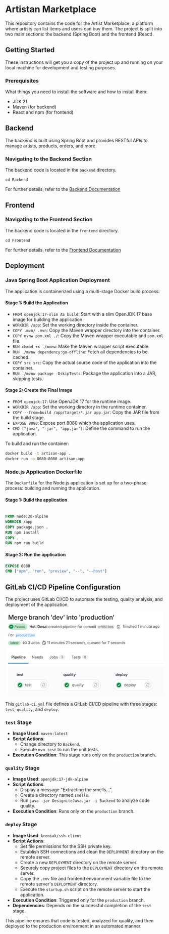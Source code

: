   # Artistan Marketplace

This repository contains the code for the Artist Marketplace, a platform where artists can list items and users can buy them. The project is split into two main sections: the backend (Spring Boot) and the frontend (React).

## Getting Started

These instructions will get you a copy of the project up and running on your local machine for development and testing purposes.

### Prerequisites

What things you need to install the software and how to install them:

- JDK 21
- Maven (for backend)
- React and npm (for frontend)

## Backend

The backend is built using Spring Boot and provides RESTful APIs to manage artists, products, orders, and more.

### Navigating to the Backend Section

The backend code is located in the `backend` directory.
```shell
cd Backend
```
For further details, refer to the 
[Backend Documentation](Backend/README.md)

## Frontend


### Navigating to the Frontend Section

The backend code is located in the `frontend` directory.
```shell
cd Frontend
```
For further details, refer to the
[Frontend Documentation](Frontend/README.md)

## Deployment

### Java Spring Boot Application Deployment

The application is containerized using a multi-stage Docker build process:

#### Stage 1: Build the Application

- `FROM openjdk:17-slim AS build`: Start with a slim OpenJDK 17 base image for building the application.
- `WORKDIR /app`: Set the working directory inside the container.
- `COPY .mvn/ .mvn`: Copy the Maven wrapper directory into the container.
- `COPY mvnw pom.xml ./`: Copy the Maven wrapper executable and `pom.xml` file.
- `RUN chmod +x ./mvnw`: Make the Maven wrapper script executable.
- `RUN ./mvnw dependency:go-offline`: Fetch all dependencies to be cached.
- `COPY src src`: Copy the actual source code of the application into the container.
- `RUN ./mvnw package -DskipTests`: Package the application into a JAR, skipping tests.

#### Stage 2: Create the Final Image

- `FROM openjdk:17`: Use OpenJDK 17 for the runtime image.
- `WORKDIR /app`: Set the working directory in the runtime container.
- `COPY --from=build /app/target/*.jar app.jar`: Copy the JAR file from the build stage.
- `EXPOSE 8080`: Expose port 8080 which the application uses.
- `CMD ["java", "-jar", "app.jar"]`: Define the command to run the application.

To build and run the container:

```bash
docker build -t artisan-app .
docker run -p 8080:8080 artisan-app
``` 


### Node.js Application Dockerfile

The `Dockerfile` for the Node.js application is set up for a two-phase process: building and running the application.

#### Stage 1: Build the application
```Dockerfile

FROM node:20-alpine
WORKDIR /app
COPY package.json .
RUN npm install
COPY . .
RUN npm run build
```
#### Stage 2: Run the application
```Dockerfile
EXPOSE 8080
CMD ["npm", "run", "preview", "--", "--host"]
```

## GitLab CI/CD Pipeline Configuration

The project uses GitLab CI/CD to automate the testing, quality analysis, and deployment of the application.

![CICD](CICD.png)

This `gitlab-ci.yml` file defines a GitLab CI/CD pipeline with three stages: `test`, `quality`, and `deploy`.

### `test` Stage

- **Image Used**: `maven:latest`
- **Script Actions**:
    - Change directory to `Backend`.
    - Execute `mvn test` to run the unit tests.
- **Execution Condition**: This stage runs only on the `production` branch.

### `quality` Stage

- **Image Used**: `openjdk:17-jdk-alpine`
- **Script Actions**:
    - Display a message "Extracting the smells...".
    - Create a directory named `smells`.
    - Run `java -jar DesigniteJava.jar -i Backend` to analyze code quality.
- **Execution Condition**: Runs only on the `production` branch.

### `deploy` Stage

- **Image Used**: `kroniak/ssh-client`
- **Script Actions**:
    - Set file permissions for the SSH private key.
    - Establish SSH connections and clean the `DEPLOYMENT` directory on the remote server.
    - Create a new `DEPLOYMENT` directory on the remote server.
    - Securely copy project files to the `DEPLOYMENT` directory on the remote server.
    - Copy the `.env` file and frontend environment variable file to the remote server's `DEPLOYMENT` directory.
    - Execute the `startup.sh` script on the remote server to start the application.
- **Execution Condition**: Triggered only for the `production` branch.
- **Dependencies**: Depends on the successful completion of the `test` stage.

This pipeline ensures that code is tested, analyzed for quality, and then deployed to the production environment in an automated manner.

